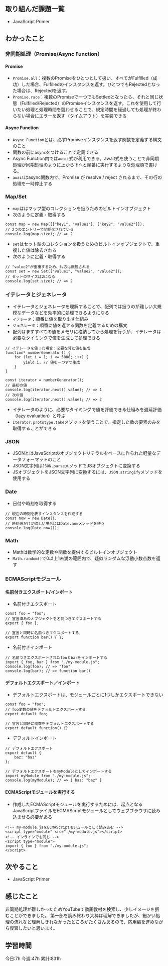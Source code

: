 ## 取り組んだ課題一覧
- JavaScript Primer
	
## わかったこと


### 非同期処理（Promise/Async Function）

#### Promise

- `Promise.all`：複数のPromiseをひとつとして扱い、すべてがFulfilled（成功）した場合、Fulfilledのインスタンスを返す。ひとつでもRejectedとなった場合は、Rejectedを返す。
- `Promise.race`：複数のPromiseで一つでもSettledとなったら、それと同じ状態（Fulfilled/Rejected）のPromiseインスタンスを返す。これを使用して行いたい処理と処理時間を競わせることで、規定時間を経過しても処理が終わらない場合にエラーを返す（タイムアウト）を実装できる


#### Async Function

- `Async Function`とは、必ずPromiseインスタンスを返す関数を定義する構文のこと
- 関数の前に`async`をつけることで定義できる
- Async Function内では`await`式が利用できる。await式を使うことで非同期処理が同期処理のように上から下へと順番に実行するような処理順で書ける。
- `await`はasync関数内で、Promise が resolve / reject されるまで、その行の処理を一時停止する


### Map/Set

- `map`ははマップ型のコレクションを扱うためのビルトインオブジェクト
- 次のように定義・取得する
```
const map = new Map([["key1", "value1"], ["key2", "value2"]]);
// 2つのエントリーで初期化されている
console.log(map.size); // => 2
```
- `set`はセット型のコレクションを扱うためのビルトインオブジェクトで、重複した値は除去される
- 次のように定義・取得する
```
// "value2"が重複するため、片方は無視される
const set = new Set(["value1", "value2", "value2"]);
// セットのサイズは2になる
console.log(set.size); // => 2
```

### イテレータとジェネレータ

- イテレータとジェネレータを理解することで、配列では扱うのが難しい大規模なデータなどを効率的に処理できるようになる
- `イテレータ`：順番に値を取り出す仕組み
- `ジェネレータ`：順番に値を返せる関数を定義するための構文
- 配列はまずすべての値をメモリに格納してから処理を行うが、イテレータは必要なタイミングで値を生成して処理できる
```
// イテレータを使った場合：必要な時に値を生成
function* numberGenerator() {
    for (let i = 1; i <= 5000; i++) {
        yield i; // 値を一つずつ生成
    }
}

const iterator = numberGenerator();
// 最初の値
console.log(iterator.next().value); // => 1
// 次の値
console.log(iterator.next().value); // => 2
```
- イテレータのように、必要なタイミングで値を評価できる仕組みを遅延評価（lazy evaluation）と呼ぶ
- `Iterator.prototype.take`メソッドを使うことで、指定した数の要素のみを取得することができる


### JSON

- JSONとはJavaScriptのオブジェクトリテラルをベースに作られた軽量なデータフォーマットのこと
- JSON文字列は`JSON.parse`メソッドでJSオブジェクトに変換する
- JSオブジェクトをJSON文字列に変換するには、`JSON.stringify`メソッドを使用する



### Date

- 日付や時刻を取得する
```
// 現在の時刻を表すインスタンスを作成する
const now = new Date();
// 時刻値だけが欲しい場合にはDate.nowメソッドを使う
console.log(Date.now());
```

### Math

- Mathは数学的な定数や関数を提供するビルトインオブジェクト
- `Math.random()`で0以上1未満の範囲内で、疑似ランダムな浮動小数点数を返す
		

### ECMAScriptモジュール

#### 名前付きエクスポート/インポート

- 名前付きエクスポート
```
const foo = "foo";
// 宣言済みのオブジェクトを名前つきエクスポートする
export { foo };

// 宣言と同時に名前つきエクスポートする
export function bar() { };
```

- 名前付きインポート
```
// 名前つきエクスポートされたfooとbarをインポートする
import { foo, bar } from "./my-module.js";
console.log(foo); // => "foo"
console.log(bar); // => function bar()
```

#### デフォルトエクスポート／インポート

- デフォルトエクスポートは、モジュールごとに1つしかエクスポートできない
```
const foo = "foo";
// foo変数の値をデフォルトエクスポートする
export default foo;

// 宣言と同時に関数をデフォルトエクスポートする
export default function() {}
```
- デフォルトインポート
```
// デフォルトエクスポート
export default {
    baz: "baz"
};

// デフォルトエクスポートをmyModuleとしてインポートする
import myModule from "./my-module.js";
console.log(myModule); // => { baz: "baz" }
```

#### ECMAScriptモジュールを実行する

- 作成したECMAScriptモジュールを実行するためには、起点となるJavaScriptファイルをECMAScriptモジュールとしてウェブブラウザに読み込ませる必要がある
```
<!-- my-module.jsをECMAScriptモジュールとして読み込む -->
<script type="module" src="./my-module.js"></script>
<!-- インラインでも同じ -->
<script type="module">
import { foo } from "./my-module.js";
</script>
```


## 次やること
- JavaScript Primer


## 感じたこと
非同期処理が難しかったためYouTubeで動画教材を検索し、少しイメージを掴むことができました。
第一部を読み終わり大枠は理解できましたが、細かい処理の流れなど理解しきれなかったところがたくさんあるので、応用編を進めながら復習したいと思います。



## 学習時間
今日:7h
今週:47h 
累計:831h